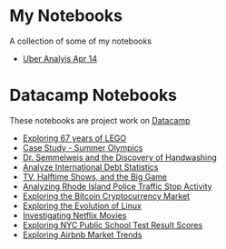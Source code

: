 # My Notebooks
A collection of some of my notebooks

- [Uber Analyis Apr 14](./uber_analysis_apr14)

# Datacamp Notebooks
These notebooks are project work on [Datacamp](https://datacamp.com/)

- [Exploring 67 years of LEGO](./Datacamp/Exploring%2067%20years%20of%20LEGO)
- [Case Study - Summer Olympics](./Datacamp/Olympics)
- [Dr. Semmelweis and the Discovery of Handwashing](./Datacamp/Discovery%20of%20Handwashing)
- [Analyze International Debt Statistics](./Datacamp/Analyze%20International%20Debt%20Statistics)
- [TV, Halftime Shows, and the Big Game](./Datacamp/TV%2C%20Halftime%20Shows%2C%20and%20the%20Big%20Game)
- [Analyzing Rhode Island Police Traffic Stop Activity](./Datacamp/Analyzing%20Rhode%20Island%20Police%20Traffic%20Stop%20Activity)
- [Exploring the Bitcoin Cryptocurrency Market](./Datacamp/Exploring%20the%20Bitcoin%20Cryptocurrency%20Market)
- [Exploring the Evolution of Linux](./Datacamp/Exploring%20the%20Evolution%20of%20Linux)
- [Investigating Netflix Movies](./Datacamp/Investigating%20Netflix%20Movies/)
- [Exploring NYC Public School Test Result Scores](./Datacamp/Exploring%20NYC%20Public%20School%20Test%20Result%20Scores/)
- [Exploring Airbnb Market Trends](./Datacamp//Exploring%20Airbnb%20Market%20Trends/)